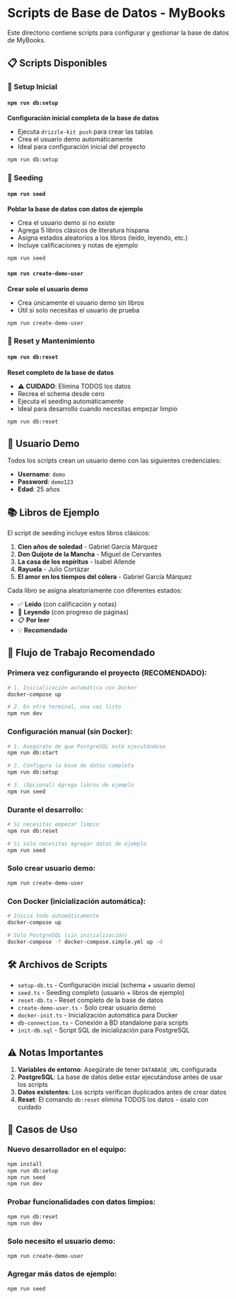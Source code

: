 # Scripts de Base de Datos - MyBooks

Este directorio contiene scripts para configurar y gestionar la base de datos de MyBooks.

## 📋 Scripts Disponibles

### 🚀 Setup Inicial

#### `npm run db:setup`
**Configuración inicial completa de la base de datos**
- Ejecuta `drizzle-kit push` para crear las tablas
- Crea el usuario demo automáticamente
- Ideal para configuración inicial del proyecto

```bash
npm run db:setup
```

### 🌱 Seeding

#### `npm run seed`
**Poblar la base de datos con datos de ejemplo**
- Crea el usuario demo si no existe
- Agrega 5 libros clásicos de literatura hispana
- Asigna estados aleatorios a los libros (leído, leyendo, etc.)
- Incluye calificaciones y notas de ejemplo

```bash
npm run seed
```

#### `npm run create-demo-user`
**Crear solo el usuario demo**
- Crea únicamente el usuario demo sin libros
- Útil si solo necesitas el usuario de prueba

```bash
npm run create-demo-user
```

### 🔄 Reset y Mantenimiento

#### `npm run db:reset`
**Reset completo de la base de datos**
- ⚠️ **CUIDADO**: Elimina TODOS los datos
- Recrea el schema desde cero
- Ejecuta el seeding automáticamente
- Ideal para desarrollo cuando necesitas empezar limpio

```bash
npm run db:reset
```

## 👤 Usuario Demo

Todos los scripts crean un usuario demo con las siguientes credenciales:

- **Username**: `demo`
- **Password**: `demo123`
- **Edad**: 25 años

## 📚 Libros de Ejemplo

El script de seeding incluye estos libros clásicos:

1. **Cien años de soledad** - Gabriel García Márquez
2. **Don Quijote de la Mancha** - Miguel de Cervantes
3. **La casa de los espíritus** - Isabel Allende
4. **Rayuela** - Julio Cortázar
5. **El amor en los tiempos del cólera** - Gabriel García Márquez

Cada libro se asigna aleatoriamente con diferentes estados:
- ✅ **Leído** (con calificación y notas)
- 📖 **Leyendo** (con progreso de páginas)
- 📋 **Por leer**
- 💡 **Recomendado**

## 🔧 Flujo de Trabajo Recomendado

### Primera vez configurando el proyecto (RECOMENDADO):
```bash
# 1. Inicialización automática con Docker
docker-compose up

# 2. En otra terminal, una vez listo
npm run dev
```

### Configuración manual (sin Docker):
```bash
# 1. Asegúrate de que PostgreSQL esté ejecutándose
npm run db:start

# 2. Configura la base de datos completa
npm run db:setup

# 3. (Opcional) Agrega libros de ejemplo
npm run seed
```

### Durante el desarrollo:
```bash
# Si necesitas empezar limpio
npm run db:reset

# Si solo necesitas agregar datos de ejemplo
npm run seed
```

### Solo crear usuario demo:
```bash
npm run create-demo-user
```

### Con Docker (inicialización automática):
```bash
# Inicia todo automáticamente
docker-compose up

# Solo PostgreSQL (sin inicialización)
docker-compose -f docker-compose.simple.yml up -d
```

## 🛠️ Archivos de Scripts

- `setup-db.ts` - Configuración inicial (schema + usuario demo)
- `seed.ts` - Seeding completo (usuario + libros de ejemplo)
- `reset-db.ts` - Reset completo de la base de datos
- `create-demo-user.ts` - Solo crear usuario demo
- `docker-init.ts` - Inicialización automática para Docker
- `db-connection.ts` - Conexión a BD standalone para scripts
- `init-db.sql` - Script SQL de inicialización para PostgreSQL

## ⚠️ Notas Importantes

1. **Variables de entorno**: Asegúrate de tener `DATABASE_URL` configurada
2. **PostgreSQL**: La base de datos debe estar ejecutándose antes de usar los scripts
3. **Datos existentes**: Los scripts verifican duplicados antes de crear datos
4. **Reset**: El comando `db:reset` elimina TODOS los datos - úsalo con cuidado

## 🎯 Casos de Uso

### Nuevo desarrollador en el equipo:
```bash
npm install
npm run db:setup
npm run seed
npm run dev
```

### Probar funcionalidades con datos limpios:
```bash
npm run db:reset
npm run dev
```

### Solo necesito el usuario demo:
```bash
npm run create-demo-user
```

### Agregar más datos de ejemplo:
```bash
npm run seed
``` 
